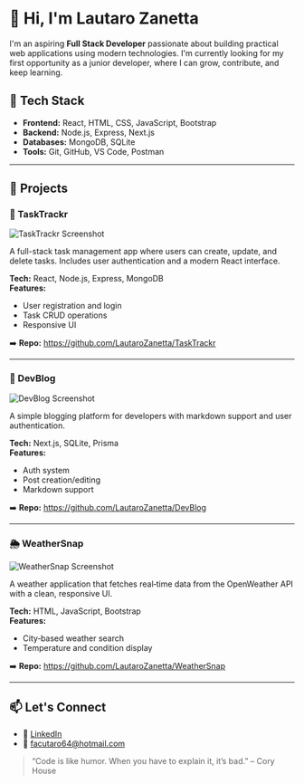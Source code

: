 # 👋 Hi, I'm Lautaro Zanetta

I'm an aspiring **Full Stack Developer** passionate about building practical web applications using modern technologies. I'm currently looking for my first opportunity as a junior developer, where I can grow, contribute, and keep learning.

## 🔧 Tech Stack
- **Frontend:** React, HTML, CSS, JavaScript, Bootstrap
- **Backend:** Node.js, Express, Next.js
- **Databases:** MongoDB, SQLite
- **Tools:** Git, GitHub, VS Code, Postman

---

## 🚀 Projects

### 🌟 TaskTrackr
![TaskTrackr Screenshot](./assets/tasktrackr.png)

A full-stack task management app where users can create, update, and delete tasks. Includes user authentication and a modern React interface.

**Tech:** React, Node.js, Express, MongoDB  
**Features:**
- User registration and login  
- Task CRUD operations  
- Responsive UI  

➡️ **Repo:** <https://github.com/LautaroZanetta/TaskTrackr>

---

### 📝 DevBlog
![DevBlog Screenshot](./assets/devblog.png)

A simple blogging platform for developers with markdown support and user authentication.

**Tech:** Next.js, SQLite, Prisma  
**Features:**
- Auth system  
- Post creation/editing  
- Markdown support  

➡️ **Repo:** <https://github.com/LautaroZanetta/DevBlog>

---

### 🌦️ WeatherSnap
![WeatherSnap Screenshot](./assets/weathersnap.png)

A weather application that fetches real‑time data from the OpenWeather API with a clean, responsive UI.

**Tech:** HTML, JavaScript, Bootstrap  
**Features:**
- City‑based weather search  
- Temperature and condition display  

➡️ **Repo:** <https://github.com/LautaroZanetta/WeatherSnap>

---

## 📫 Let's Connect
- 💼 [LinkedIn](https://linkedin.com/in/lautaro-zanetta)  
- 📧 facutaro64@hotmail.com  

> “Code is like humor. When you have to explain it, it’s bad.” – Cory House
